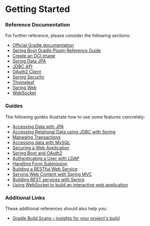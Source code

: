 # Getting Started

### Reference Documentation

For further reference, please consider the following sections:

* [Official Gradle documentation](https://docs.gradle.org)
* [Spring Boot Gradle Plugin Reference Guide](https://docs.spring.io/spring-boot/docs/3.1.11-SNAPSHOT/gradle-plugin/reference/html/)
* [Create an OCI image](https://docs.spring.io/spring-boot/docs/3.1.11-SNAPSHOT/gradle-plugin/reference/html/#build-image)
* [Spring Data JPA](https://docs.spring.io/spring-boot/docs/3.1.11-SNAPSHOT/reference/htmlsingle/index.html#data.sql.jpa-and-spring-data)
* [JDBC API](https://docs.spring.io/spring-boot/docs/3.1.11-SNAPSHOT/reference/htmlsingle/index.html#data.sql)
* [OAuth2 Client](https://docs.spring.io/spring-boot/docs/3.1.11-SNAPSHOT/reference/htmlsingle/index.html#web.security.oauth2.client)
* [Spring Security](https://docs.spring.io/spring-boot/docs/3.1.11-SNAPSHOT/reference/htmlsingle/index.html#web.security)
* [Thymeleaf](https://docs.spring.io/spring-boot/docs/3.1.11-SNAPSHOT/reference/htmlsingle/index.html#web.servlet.spring-mvc.template-engines)
* [Spring Web](https://docs.spring.io/spring-boot/docs/3.1.11-SNAPSHOT/reference/htmlsingle/index.html#web)
* [WebSocket](https://docs.spring.io/spring-boot/docs/3.1.11-SNAPSHOT/reference/htmlsingle/index.html#messaging.websockets)

### Guides

The following guides illustrate how to use some features concretely:

* [Accessing Data with JPA](https://spring.io/guides/gs/accessing-data-jpa/)
* [Accessing Relational Data using JDBC with Spring](https://spring.io/guides/gs/relational-data-access/)
* [Managing Transactions](https://spring.io/guides/gs/managing-transactions/)
* [Accessing data with MySQL](https://spring.io/guides/gs/accessing-data-mysql/)
* [Securing a Web Application](https://spring.io/guides/gs/securing-web/)
* [Spring Boot and OAuth2](https://spring.io/guides/tutorials/spring-boot-oauth2/)
* [Authenticating a User with LDAP](https://spring.io/guides/gs/authenticating-ldap/)
* [Handling Form Submission](https://spring.io/guides/gs/handling-form-submission/)
* [Building a RESTful Web Service](https://spring.io/guides/gs/rest-service/)
* [Serving Web Content with Spring MVC](https://spring.io/guides/gs/serving-web-content/)
* [Building REST services with Spring](https://spring.io/guides/tutorials/rest/)
* [Using WebSocket to build an interactive web application](https://spring.io/guides/gs/messaging-stomp-websocket/)

### Additional Links

These additional references should also help you:

* [Gradle Build Scans – insights for your project's build](https://scans.gradle.com#gradle)

